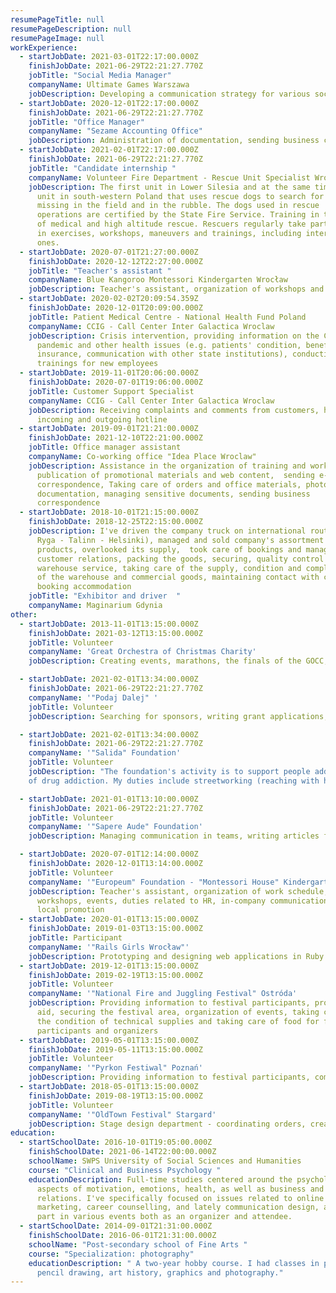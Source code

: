 ```yaml
---
resumePageTitle: null
resumePageDescription: null
resumePageImage: null
workExperience:
  - startJobDate: 2021-03-01T22:17:00.000Z
    finishJobDate: 2021-06-29T22:21:27.770Z
    jobTitle: "Social Media Manager"
    companyName: Ultimate Games Warszawa 
    jobDescription: Developing a communication strategy for various social channels, creating and publishing content, including the content of posts, graphics, videos, live content, analyzing statistics and reporting the results of activities, website optimization, building SEO.
  - startJobDate: 2020-12-01T22:17:00.000Z
    finishJobDate: 2021-06-29T22:21:27.770Z
    jobTitle: "Office Manager"
    companyName: "Sezame Accounting Office"
    jobDescription: Administration of documentation, sending business correspondence, supplying the office with articles and materials office, preparing settlements and organizing documentation, organizing meetings
  - startJobDate: 2021-02-01T22:17:00.000Z
    finishJobDate: 2021-06-29T22:21:27.770Z
    jobTitle: "Candidate internship "
    companyName: Volunteer Fire Department - Rescue Unit Specialist Wrocław
    jobDescription: The first unit in Lower Silesia and at the same time the largest
      unit in south-western Poland that uses rescue dogs to search for people
      missing in the field and in the rubble. The dogs used in rescue
      operations are certified by the State Fire Service. Training in the field
      of medical and high altitude rescue. Rescuers regularly take part
      in exercises, workshops, maneuvers and trainings, including international
      ones.
  - startJobDate: 2020-07-01T21:27:00.000Z
    finishJobDate: 2020-12-12T22:27:00.000Z
    jobTitle: "Teacher's assistant "
    companyName: Blue Kangoroo Montessori Kindergarten Wrocław
    jobDescription: Teacher's assistant, organization of workshops and events, therapeutic exercises
  - startJobDate: 2020-02-02T20:09:54.359Z
    finishJobDate: 2020-12-01T20:09:00.000Z
    jobTitle: Patient Medical Centre - National Health Fund Poland
    companyName: CCIG - Call Center Inter Galactica Wroclaw
    jobDescription: Crisis intervention, providing information on the Covid-19
      pandemic and other health issues (e.g. patients' condition, benefits,
      insurance, communication with other state institutions), conducting
      trainings for new employees
  - startJobDate: 2019-11-01T20:06:00.000Z
    finishJobDate: 2020-07-01T19:06:00.000Z
    jobTitle: Customer Support Specialist
    companyName: CCIG - Call Center Inter Galactica Wroclaw
    jobDescription: Receiving complaints and comments from customers, handling
      incoming and outgoing hotline
  - startJobDate: 2019-09-01T21:21:00.000Z
    finishJobDate: 2021-12-10T22:21:00.000Z
    jobTitle: Office manager assistant
    companyName: Co-working office "Idea Place Wroclaw"
    jobDescription: Assistance in the organization of training and workshops,
      publication of promotional materials and web content,  sending e-mail
      correspondence, Taking care of orders and office materials, photocopying
      documentation, managing sensitive documents, sending business
      correspondence
  - startJobDate: 2018-10-01T21:15:00.000Z
    finishJobDate: 2018-12-25T22:15:00.000Z
    jobDescription: I've driven the company truck on international routes  (Gdynia -
      Ryga - Talinn - Helsinki), managed and sold company's assortment of
      products, overlooked its supply,  took care of bookings and managed
      customer relations, packing the goods, securing, quality control products,
      warehouse service, taking care of the supply, condition and completeness
      of the warehouse and commercial goods, maintaining contact with customers,
      booking accommodation
    jobTitle: "Exhibitor and driver  "
    companyName: Maginarium Gdynia
other:
  - startJobDate: 2013-11-01T13:15:00.000Z
    finishJobDate: 2021-03-12T13:15:00.000Z
    jobTitle: Volunteer
    companyName: 'Great Orchestra of Christmas Charity'
    jobDescription: Creating events, marathons, the finals of the GOCC, raising funds for the healthcare system, providing information to event participants, providing first aid, securing the festival area, organizing events, taking care of the technical supply, organizing meals for volunteers, taking care of marqueeing, caring for new volunteers, coordinating orders

  - startJobDate: 2021-02-01T13:34:00.000Z
    finishJobDate: 2021-06-29T22:21:27.770Z
    companyName: '"Podaj Dalej" '
    jobTitle: Volunteer
    jobDescription: Searching for sponsors, writing grant applications, expanding the foundation's marketing activities, building a website - improving the UX and UI of the website, building an online store, developing graphics, photography, developing a marketing campaign, taking care of the YouTube channel and other channels in social media, searching for tools to improve children's room designs, expand the scope of assistance, search for developers, preparation of cost estimates and documentation, securing and transporting technical materials, supervising social and construction workers, helping with the organization of the deed Forward, organizing activities for families and children, maintaining lasting relationships in the foundation - building a community of people who were helped, integration, organizing meetings

  - startJobDate: 2021-02-01T13:34:00.000Z
    finishJobDate: 2021-06-29T22:21:27.770Z
    companyName: '"Salida" Foundation'
    jobTitle: Volunteer
    jobDescription: "The foundation's activity is to support people addicted to psychoactive substances, people at risk of exclusion, foreigners, and people experiencing violence. 
    of drug addiction. My duties include streetworking (reaching with help directly to people at risk), running a drop-in after-school club, supporting a therapeutic day-room, therapeutic work with addicted, searching for jobs for people at risk of exclusion, taking care of the CV and recruitment process to increase the chances of success obtaining official funds and sponsors for the development of the foundation, promotion of the foundation in other aid centers and in the media, developing visual marketing, printing posters"

  - startJobDate: 2021-01-01T13:10:00.000Z
    finishJobDate: 2021-06-29T22:21:27.770Z
    jobTitle: Volunteer
    companyName: '"Sapere Aude" Foundation'
    jobDescription: Managing communication in teams, writing articles for the foundation's blog and facebook, moderating discussions on the fanpage and Facebook groups, promoting the foundation's activities, conducting and developing foundation reports, creating entries for the foundation's website, organizing workshop meetings, preparing graphics for the website, preparing and implementation of projects / grants for organizations, obtaining government and EU funds, acquiring sponsors, implementing think tanks, participating in training, e.g. in front of the camera, organization of conferences, communication with press spokesmen, the ministry of health, ministers for youth policy and project coordination and conferences. 

  - startJobDate: 2020-07-01T12:14:00.000Z
    finishJobDate: 2020-12-01T13:14:00.000Z
    jobTitle: Volunteer
    companyName: '"Europeum" Foundation - "Montessori House" Kindergarten Wroclaw'
    jobDescription: Teacher's assistant, organization of work schedule, trainings,
      workshops, events, duties related to HR, in-company communication and
      local promotion
  - startJobDate: 2020-01-01T13:15:00.000Z
    finishJobDate: 2019-01-03T13:15:00.000Z
    jobTitle: Participant
    companyName: '"Rails Girls Wrocław"'
    jobDescription: Prototyping and designing web applications in Ruby
  - startJobDate: 2019-12-01T13:15:00.000Z
    finishJobDate: 2019-02-19T13:15:00.000Z
    jobTitle: Volunteer
    companyName: '"National Fire and Juggling Festival" Ostróda'
    jobDescription: Providing information to festival participants, providing first
      aid, securing the festival area, organization of events, taking care of
      the condition of technical supplies and taking care of food for festival
      participants and organizers
  - startJobDate: 2019-05-01T13:15:00.000Z
    finishJobDate: 2019-05-11T13:15:00.000Z
    jobTitle: Volunteer
    companyName: '"Pyrkon Festiwal" Poznań'
    jobDescription: Providing information to festival participants, communication between teams, providing first aid, securing the festival area, organizing lectures, meetings with authors of books, comics, actors, scientists
  - startJobDate: 2018-05-01T13:15:00.000Z
    finishJobDate: 2019-08-19T13:15:00.000Z
    jobTitle: Volunteer
    companyName: '"OldTown Festival" Stargard' 
    jobDescription: Stage design department - coordinating orders, creating scenographic elements, team building, taking care of visual details, taking care of the marketing image of the event
education:
  - startSchoolDate: 2016-10-01T19:05:00.000Z
    finishSchoolDate: 2021-06-14T22:00:00.000Z
    schoolName: SWPS University of Social Sciences and Humanities
    course: "Clinical and Business Psychology "
    educationDescription: Full-time studies centered around the psychological
      aspects of motivation, emotions, health, as well as business and social
      relations. I've specifically focused on issues related to online
      marketing, career counselling, and lately communication design, and take
      part in various events both as an organizer and attendee.
  - startSchoolDate: 2014-09-01T21:31:00.000Z
    finishSchoolDate: 2016-06-01T21:31:00.000Z
    schoolName: "Post-secondary school of Fine Arts "
    course: "Specialization: photography"
    educationDescription: " A two-year hobby course. I had classes in painting,
      pencil drawing, art history, graphics and photography."
---
```

